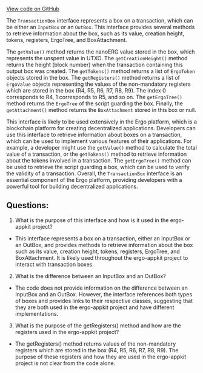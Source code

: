 [View code on GitHub](https://github.com/ergoplatform/ergo-appkit/lib-api/src/main/java/org/ergoplatform/appkit/TransactionBox.java)

The `TransactionBox` interface represents a box on a transaction, which can be either an `InputBox` or an `OutBox`. This interface provides several methods to retrieve information about the box, such as its value, creation height, tokens, registers, ErgoTree, and BoxAttachment.

The `getValue()` method returns the nanoERG value stored in the box, which represents the unspent value in UTXO. The `getCreationHeight()` method returns the height (block number) when the transaction containing this output box was created. The `getTokens()` method returns a list of `ErgoToken` objects stored in the box. The `getRegisters()` method returns a list of `ErgoValue` objects representing the values of the non-mandatory registers which are stored in the box (R4, R5, R6, R7, R8, R9). The index 0 corresponds to R4, 1 corresponds to R5, and so on. The `getErgoTree()` method returns the `ErgoTree` of the script guarding the box. Finally, the `getAttachment()` method returns the `BoxAttachment` stored in this box or null.

This interface is likely to be used extensively in the Ergo platform, which is a blockchain platform for creating decentralized applications. Developers can use this interface to retrieve information about boxes on a transaction, which can be used to implement various features of their applications. For example, a developer might use the `getValue()` method to calculate the total value of a transaction, or the `getTokens()` method to retrieve information about the tokens involved in a transaction. The `getErgoTree()` method can be used to retrieve the script guarding a box, which can be used to verify the validity of a transaction. Overall, the `TransactionBox` interface is an essential component of the Ergo platform, providing developers with a powerful tool for building decentralized applications.
## Questions: 
 1. What is the purpose of this interface and how is it used in the ergo-appkit project?
- This interface represents a box on a transaction, either an InputBox or an OutBox, and provides methods to retrieve information about the box such as its value, creation height, tokens, registers, ErgoTree, and BoxAttachment. It is likely used throughout the ergo-appkit project to interact with transaction boxes.

2. What is the difference between an InputBox and an OutBox?
- The code does not provide information on the difference between an InputBox and an OutBox. However, the interface references both types of boxes and provides links to their respective classes, suggesting that they are both used in the ergo-appkit project and have different implementations.

3. What is the purpose of the getRegisters() method and how are the registers used in the ergo-appkit project?
- The getRegisters() method returns values of the non-mandatory registers which are stored in the box (R4, R5, R6, R7, R8, R9). The purpose of these registers and how they are used in the ergo-appkit project is not clear from the code alone.